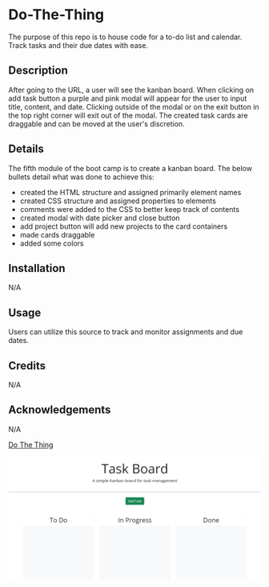 # Do-The-Thing
The purpose of this repo is to house code for a to-do list and calendar. Track tasks and their due dates with ease.

## Description
After going to the URL, a user will see the kanban board. When clicking on add task button a purple and pink modal will appear for the user to input title, content, and date. Clicking outside of the modal or on the exit button in the top right corner will exit out of the modal. The created task cards are draggable and can be moved at the user's discretion.

## Details
The fifth module of the boot camp is to create a kanban board. The below bullets detail what was done to achieve this: 
- created the HTML structure and assigned primarily element names
- created CSS structure and assigned properties to elements
- comments were added to the CSS to better keep track of contents
- created modal with date picker and close button
- add project button will add new projects to the card containers
- made cards draggable
- added some colors

## Installation
N/A

## Usage
Users can utilize this source to track and monitor assignments and due dates.

## Credits
N/A

## Acknowledgements
N/A

[Do The Thing](https://notsnowwhite.github.io/Do-The-Thing/) 

![Screenshot of my todo homepage](./assets/img/Screenshot%202024-04-16%20142522.png)